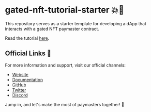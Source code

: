 # gated-nft-tutorial-starter 💥🎉

This repository serves as a starter template for developing a dApp that interacts with a 
gated NFT paymaster contract.

Read the tutorial [here](https://era.zksync.io/docs/dev/tutorials/gated-nft-paymaster-tutorial.html). 

## Official Links 🔗

For more information and support, visit our official channels:

- [Website](https://zksync.io/)
- [Documentation](https://era.zksync.io/docs/dev/tutorials/gated-nft-paymaster-tutorial.html)
- [GitHub](https://github.com/matter-labs)
- [Twitter](https://twitter.com/zksync)
- [Discord](https://discord.gg/nMaPGrDDwk)

Jump in, and let's make the most of paymasters together! 🚀
